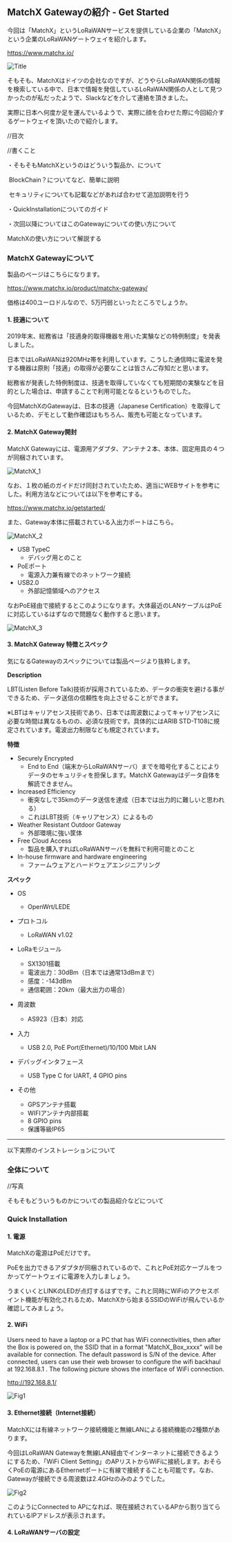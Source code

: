 ## MatchX Gatewayの紹介 - Get Started

今回は「MatchX」というLoRaWANサービスを提供している企業の「MatchX」という企業のLoRaWANゲートウェイを紹介します。

https://www.matchx.io/

![Title](/Volumes/TRANSCEND/users/blog/20200115_MatchX_HowToUse/Title.png)



そもそも、MatchXはドイツの会社なのですが、どうやらLoRaWAN関係の情報を検索している中で、日本で情報を発信しているLoRaWAN関係の人として見つかったのが私だったようで、Slackなどを介して連絡を頂きました。

実際に日本へ何度か足を運んでいるようで、実際に顔を合わせた際に今回紹介するゲートウェイを頂いたので紹介します。

//目次

//書くこと

・そもそもMatchXというのはどういう製品か、について

​	BlockChain？についてなど、簡単に説明

​	セキュリティについても記載などがあれば合わせて追加説明を行う

・QuickInstallationについてのガイド

・次回以降についてはこのGatewayについての使い方について



MatchXの使い方について解説する



### MatchX Gatewayについて

製品のページはこちらになります。

https://www.matchx.io/product/matchx-gateway/

価格は400ユーロドルなので、5万円弱といったところでしょうか。

#### 1. 技適について

2019年末、総務省は「技適身的取得機器を用いた実験などの特例制度」を発表しました。

日本ではLoRaWANは920MHz帯を利用しています。こうした通信時に電波を発する機器は原則「技適」の取得が必要なことは皆さんご存知だと思います。

総務省が発表した特例制度は、技適を取得していなくても短期間の実験などを目的とした場合は、申請することで利用可能となるというものでした。

今回MatchXのGatewayは、日本の技適（Japanese Certification）を取得しているため、デモとして動作確認はもちろん、販売も可能となっています。

#### 2. MatchX Gateway開封

MatchX Gatewayには、電源用アダプタ、アンテナ２本、本体、固定用具の４つが同梱されています。



![MatchX_1](/Volumes/TRANSCEND/users/blog/20200115_MatchX_HowToUse/MatchX_1.jpg)



なお、１枚の紙のガイドだけ同封されていたため、適当にWEBサイトを参考にした。利用方法などについては以下を参考にする。

https://www.matchx.io/getstarted/

また、Gateway本体に搭載されている入出力ポートはこちら。

![MatchX_2](/Volumes/TRANSCEND/users/blog/20200115_MatchX_HowToUse/MatchX_2.jpg)



* USB TypeC
  * デバッグ用とのこと
* PoEポート
  * 電源入力兼有線でのネットワーク接続
* USB2.0
  * 外部記憶領域へのアクセス



なおPoE経由で接続するとこのようになります。大体最近のLANケーブルはPoEに対応しているはずなので問題なく動作すると思います。



![MatchX_3](/Volumes/TRANSCEND/users/blog/20200115_MatchX_HowToUse/MatchX_3.jpg)



#### 3. MatchX Gateway 特徴とスペック



気になるGatewayのスペックについては製品ページより抜粋します。



**Description**



LBT(Listen Before Talk)技術が採用されているため、データの衝突を避ける事ができるため、データ送信の信頼性を向上させることができます。



※LBTはキャリアセンス技術であり、日本では周波数によってキャリアセンスに必要な時間は異なるものの、必須な技術です。具体的にはARIB STD-T108に規定されています。電波出力制限なども規定されています。



**特徴**



* Securely Encrypted
  * End to End（端末からLoRaWANサーバ）までを暗号化することによりデータのセキュリティを担保します。MatchX Gatewayはデータ自体を解読できません。
* Increased Efficiency
  * 衝突なしで35kmのデータ送信を達成（日本では出力的に難しいと思われる）
  * これはLBT技術（キャリアセンス）によるもの
* Weather Resistant Outdoor Gateway
  * 外部環境に強い筐体
* Free Cloud Access
  * 製品を購入すればLoRaWANサーバを無料で利用可能とのこと
* In-house firmware and hardware engineering
  * ファームウェアとハードウェアエンジニアリング





**スペック**



* OS
  * OpenWrt/LEDE
* プロトコル
  * LoRaWAN v1.02
* LoRaモジュール
  * SX1301搭載
  * 電波出力：30dBm（日本では通常13dBmまで）
  * 感度：-143dBm
  * 通信範囲：20km（最大出力の場合）

* 周波数
  * AS923（日本）対応
* 入力
  * USB 2.0, PoE Port(Ethernet)/10/100 Mbit LAN
* デバッグインタフェース
  * USB Type C for UART, 4 GPIO pins
* その他
  * GPSアンテナ搭載
  * WIFIアンテナ内部搭載
  * 8 GPIO pins
  * 保護等級IP65







---

以下実際のインストレーションについて

### 全体について

//写真

そもそもどういうものかについての製品紹介などについて

### Quick Installation

#### 1. 電源

MatchXの電源はPoEだけです。

PoEを出力できるアダプタが同梱されているので、これとPoE対応ケーブルをつかってゲートウェイに電源を入力しましょう。

うまくいくとLINKのLEDが点灯するはずです。これと同時にWiFiのアクセスポイント機能が有効化されるため、MatchXから始まるSSIDのWiFiが飛んでいるか確認してみましょう。



#### 2. WiFi

Users need to have a laptop or a PC that has WiFi connectivities, then after the Box is powered on, the SSID that in a format "MatchX_Box_xxxx" will be available for connection. The default password is S/N of the device. After connected, users can use their web browser to configure the wifi backhaul at 192.168.8.1 . The following picture shows the interface of WiFi connection.



http://192.168.8.1/



![Fig1](J:\users\blog\20200115_MatchX_HowToUse\Fig1.PNG)



#### 3. Ethernet接続（Internet接続）

MatchXには有線ネットワーク接続機能と無線LANによる接続機能の2種類があります。

今回はLoRaWAN Gatewayを無線LAN経由でインターネットに接続できるようにするため、「WiFi Client Setting」のAPリストからWiFiに接続します。おそらくPoEの電源にあるEthernetポートに有線で接続することも可能です。なお、Gatewayが接続できる周波数は2.4GHzのみのようでした。

![Fig2](J:\users\blog\20200115_MatchX_HowToUse\Fig2.PNG)

このようにConnected to APになれば、現在接続されているAPから割り当てられているIPアドレスが表示されます。



#### 4. LoRaWANサーバの設定

